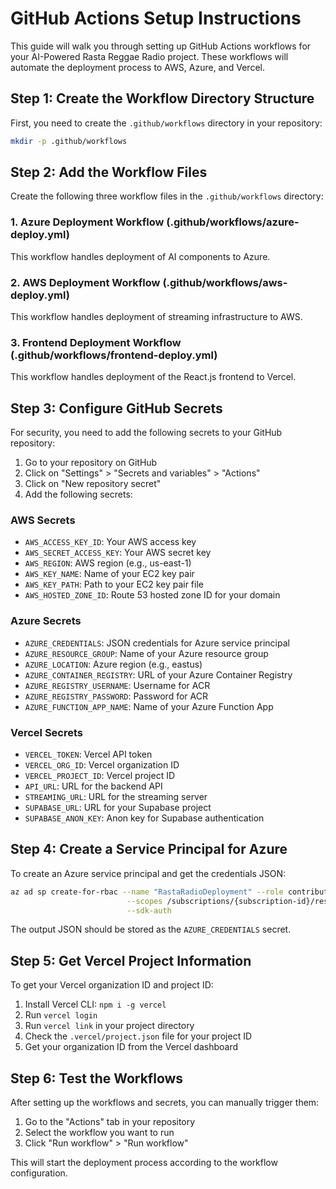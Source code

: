 # GitHub Actions Setup Instructions

This guide will walk you through setting up GitHub Actions workflows for your AI-Powered Rasta Reggae Radio project. These workflows will automate the deployment process to AWS, Azure, and Vercel.

## Step 1: Create the Workflow Directory Structure

First, you need to create the `.github/workflows` directory in your repository:

```bash
mkdir -p .github/workflows
```

## Step 2: Add the Workflow Files

Create the following three workflow files in the `.github/workflows` directory:

### 1. Azure Deployment Workflow (.github/workflows/azure-deploy.yml)

This workflow handles deployment of AI components to Azure.

### 2. AWS Deployment Workflow (.github/workflows/aws-deploy.yml)

This workflow handles deployment of streaming infrastructure to AWS.

### 3. Frontend Deployment Workflow (.github/workflows/frontend-deploy.yml)

This workflow handles deployment of the React.js frontend to Vercel.

## Step 3: Configure GitHub Secrets

For security, you need to add the following secrets to your GitHub repository:

1. Go to your repository on GitHub
2. Click on "Settings" > "Secrets and variables" > "Actions"
3. Click on "New repository secret"
4. Add the following secrets:

### AWS Secrets
- `AWS_ACCESS_KEY_ID`: Your AWS access key
- `AWS_SECRET_ACCESS_KEY`: Your AWS secret key
- `AWS_REGION`: AWS region (e.g., us-east-1)
- `AWS_KEY_NAME`: Name of your EC2 key pair
- `AWS_KEY_PATH`: Path to your EC2 key pair file
- `AWS_HOSTED_ZONE_ID`: Route 53 hosted zone ID for your domain

### Azure Secrets
- `AZURE_CREDENTIALS`: JSON credentials for Azure service principal
- `AZURE_RESOURCE_GROUP`: Name of your Azure resource group
- `AZURE_LOCATION`: Azure region (e.g., eastus)
- `AZURE_CONTAINER_REGISTRY`: URL of your Azure Container Registry
- `AZURE_REGISTRY_USERNAME`: Username for ACR
- `AZURE_REGISTRY_PASSWORD`: Password for ACR
- `AZURE_FUNCTION_APP_NAME`: Name of your Azure Function App

### Vercel Secrets
- `VERCEL_TOKEN`: Vercel API token
- `VERCEL_ORG_ID`: Vercel organization ID
- `VERCEL_PROJECT_ID`: Vercel project ID
- `API_URL`: URL for the backend API
- `STREAMING_URL`: URL for the streaming server
- `SUPABASE_URL`: URL for your Supabase project
- `SUPABASE_ANON_KEY`: Anon key for Supabase authentication

## Step 4: Create a Service Principal for Azure

To create an Azure service principal and get the credentials JSON:

```bash
az ad sp create-for-rbac --name "RastaRadioDeployment" --role contributor \
                          --scopes /subscriptions/{subscription-id}/resourceGroups/{resource-group} \
                          --sdk-auth
```

The output JSON should be stored as the `AZURE_CREDENTIALS` secret.

## Step 5: Get Vercel Project Information

To get your Vercel organization ID and project ID:

1. Install Vercel CLI: `npm i -g vercel`
2. Run `vercel login`
3. Run `vercel link` in your project directory
4. Check the `.vercel/project.json` file for your project ID
5. Get your organization ID from the Vercel dashboard

## Step 6: Test the Workflows

After setting up the workflows and secrets, you can manually trigger them:

1. Go to the "Actions" tab in your repository
2. Select the workflow you want to run
3. Click "Run workflow" > "Run workflow"

This will start the deployment process according to the workflow configuration.
